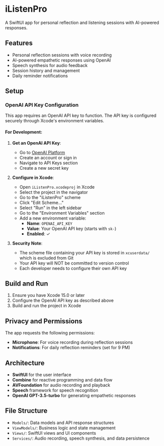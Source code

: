 # iListenPro

A SwiftUI app for personal reflection and listening sessions with AI-powered responses.

## Features

- Personal reflection sessions with voice recording
- AI-powered empathetic responses using OpenAI
- Speech synthesis for audio feedback
- Session history and management
- Daily reminder notifications

## Setup

### OpenAI API Key Configuration

This app requires an OpenAI API key to function. The API key is configured securely through Xcode's environment variables.

#### For Development:

1. **Get an OpenAI API Key**:
   - Go to [OpenAI Platform](https://platform.openai.com/)
   - Create an account or sign in
   - Navigate to API Keys section
   - Create a new secret key

2. **Configure in Xcode**:
   - Open `iListenPro.xcodeproj` in Xcode
   - Select the project in the navigator
   - Go to the "iListenPro" scheme
   - Click "Edit Scheme..." 
   - Select "Run" in the left sidebar
   - Go to the "Environment Variables" section
   - Add a new environment variable:
     - **Name**: `OPENAI_API_KEY`
     - **Value**: Your OpenAI API key (starts with `sk-`)
     - **Enabled**: ✓

3. **Security Note**: 
   - The scheme file containing your API key is stored in `xcuserdata/` which is excluded from Git
   - Your API key will NOT be committed to version control
   - Each developer needs to configure their own API key

## Build and Run

1. Ensure you have Xcode 15.0 or later
2. Configure the OpenAI API key as described above
3. Build and run the project in Xcode

## Privacy and Permissions

The app requests the following permissions:
- **Microphone**: For voice recording during reflection sessions
- **Notifications**: For daily reflection reminders (set for 9 PM)

## Architecture

- **SwiftUI** for the user interface
- **Combine** for reactive programming and data flow
- **AVFoundation** for audio recording and playback
- **Speech** framework for speech recognition
- **OpenAI GPT-3.5-turbo** for generating empathetic responses

## File Structure

- `Models/`: Data models and API response structures
- `ViewModels/`: Business logic and state management
- `Views/`: SwiftUI views and UI components
- `Services/`: Audio recording, speech synthesis, and data persistence
